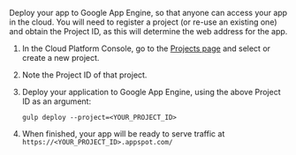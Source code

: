 Deploy your app to Google App Engine, so that anyone can access your app in the cloud. You will need to register a project (or re-use an existing one) and obtain the Project ID, as this will determine the web address for the app.

1. In the Cloud Platform Console, go to the [Projects page](https://console.cloud.google.com/project) and select or create a new project.

2. Note the Project ID of that project.

3. Deploy your application to Google App Engine, using the above Project ID as an argument:

    ```
    gulp deploy --project=<YOUR_PROJECT_ID>
    ```

4. When finished, your app will be ready to serve traffic at `https://<YOUR_PROJECT_ID>.appspot.com/`
